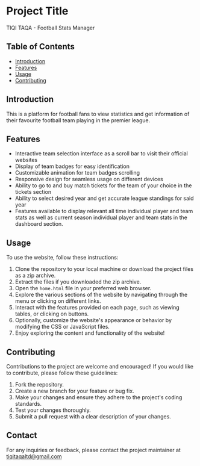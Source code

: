 # Project Title

TIQI TAQA - Football Stats Manager

## Table of Contents

- [Introduction](#introduction)
- [Features](#features)
- [Usage](#usage)
- [Contributing](#contributing)
  
## Introduction

This is a platform for football fans to view statistics and get information of their favourite football team playing in the premier league. 


## Features

- Interactive team selection interface as a scroll bar to visit their official websites 
- Display of team badges for easy identification
- Customizable animation for team badges scrolling
- Responsive design for seamless usage on different devices
- Ability to go to and buy match tickets for the team of your choice in the tickets section
- Ability to select desired year and get accurate league standings for said year
- Features available to display relevant all time individual player and team stats as well as current season individual player and team stats in the dashboard section.


## Usage

To use the website, follow these instructions:

1. Clone the repository to your local machine or download the project files as a zip archive.
2. Extract the files if you downloaded the zip archive.
3. Open the `home.html` file in your preferred web browser.
4. Explore the various sections of the website by navigating through the menu or clicking on different links.
5. Interact with the features provided on each page, such as viewing tables, or clicking on buttons.
6. Optionally, customize the website's appearance or behavior by modifying the CSS or JavaScript files.
7. Enjoy exploring the content and functionality of the website!


## Contributing

Contributions to the project are welcome and encouraged! If you would like to contribute, please follow these guidelines:

1. Fork the repository.
2. Create a new branch for your feature or bug fix.
3. Make your changes and ensure they adhere to the project's coding standards.
4. Test your changes thoroughly.
5. Submit a pull request with a clear description of your changes.



## Contact

For any inquiries or feedback, please contact the project maintainer at tiqitaqaltd@gmail.com
